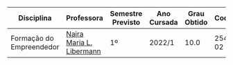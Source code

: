 | Disciplina | Professora | Semestre Previsto | Ano Cursada | Grau Obtido | CodiCred | Carga Horário |
| --- | --- | --- | --- | --- | --- | --- |
| Formação do Empreendedor | [Naira Maria L. Libermann](https://www.linkedin.com/in/nairalibermann/) | 1º | 2022/1 | 10.0 | 254CF-02 | 30 |
